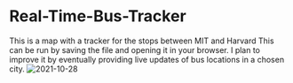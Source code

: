 # Real-Time-Bus-Tracker
This is a map with a tracker for the stops between MIT and Harvard 
This can be run by saving the file and opening it in your browser. I plan to improve it by eventually providing live updates of bus locations in a chosen city. 
![2021-10-28](https://user-images.githubusercontent.com/88862050/139361494-604cf475-fbfd-4ac3-aab5-c89981f38560.png)
